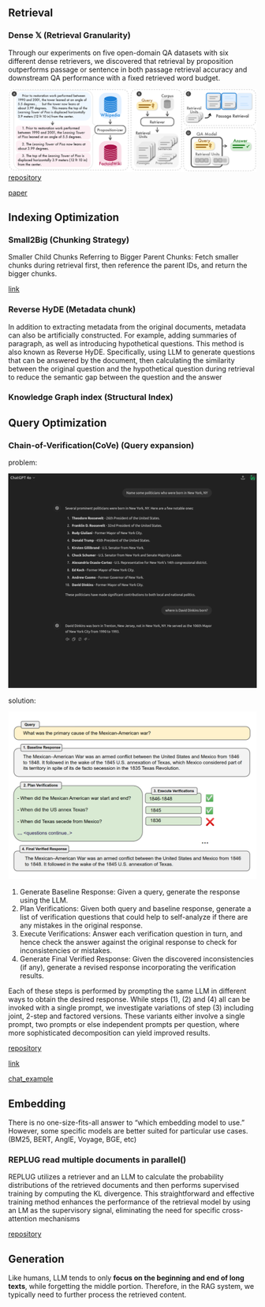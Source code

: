 ## Retrieval

### Dense 𝕏  (Retrieval Granularity)
Through our experiments on five open-domain QA datasets with six different dense retrievers, we discovered that retrieval by proposition outperforms passage or sentence in both passage retrieval accuracy and downstream QA performance with a fixed retrieved word budget.

![alt text](image.png)
[repository](https://github.com/chentong0/factoid-wiki)

[paper](https://arxiv.org/html/2312.06648v2/#S1.F2)

## Indexing Optimization

### Small2Big (Chunking Strategy)
Smaller Child Chunks Referring to Bigger Parent Chunks: Fetch smaller chunks during retrieval first, then reference the parent IDs, and return the bigger chunks.

[link](https://towardsdatascience.com/advanced-rag-01-small-to-big-retrieval-172181b396d4)


### Reverse HyDE (Metadata chunk)

In addition to extracting metadata from the original documents, metadata can also be artificially constructed. For example, adding summaries of paragraph, as well as introducing hypothetical questions. This method is also known as Reverse HyDE. Specifically, using LLM to generate questions that can be answered by the document, then calculating the similarity between the original question and the hypothetical question during retrieval to reduce the semantic gap between the question and the answer

### Knowledge Graph index (Structural Index)

## Query Optimization

### Chain-of-Verification(CoVe) (Query expansion)
problem:

![alt text](image-3.png)

solution:

![alt text](image-1.png)

1.  Generate Baseline Response: Given a query, generate the response using the LLM.
2. Plan Verifications: Given both query and baseline response, generate a list of verification
questions that could help to self-analyze if there are any mistakes in the original response.
3. Execute Verifications: Answer each verification question in turn, and hence check the answer
against the original response to check for inconsistencies or mistakes.
4. Generate Final Verified Response: Given the discovered inconsistencies (if any), generate a
revised response incorporating the verification results.

Each of these steps is performed by prompting the same LLM in different ways to obtain the desired
response. While steps (1), (2) and (4) all can be invoked with a single prompt, we investigate
variations of step (3) including joint, 2-step and factored versions. These variants either involve a
single prompt, two prompts or else independent prompts per question, where more sophisticated
decomposition can yield improved results.

[repository](https://github.com/ritun16/chain-of-verification.git)

[link](https://sourajit16-02-93.medium.com/chain-of-verification-cove-understanding-implementation-e7338c7f4cb5)

[chat_example](https://chatgpt.com/share/e/4c8f67eb-c7c1-44f1-a96f-d2aca07ea1f7)

## Embedding

There is no one-size-fits-all answer to “which embedding model to use.” However, some specific models are better suited for particular use cases. (BM25, BERT, AngIE, Voyage, BGE, etc)

### REPLUG read multiple documents in parallel()
REPLUG utilizes a retriever and an LLM to calculate the probability distributions of the retrieved documents and then performs supervised training by computing the KL divergence. This straightforward and effective training method enhances the performance of the retrieval model by using an LM as the supervisory signal, eliminating the need for specific cross-attention mechanisms

[repository](https://github.com/IntelLabs/fastRAG/blob/main/examples/replug_parallel_reader.ipynb)


## Generation

Like humans, LLM tends to only **focus on the beginning and end of long texts**, while forgetting the middle portion. Therefore, in the RAG system, we typically need to further process the retrieved content.

